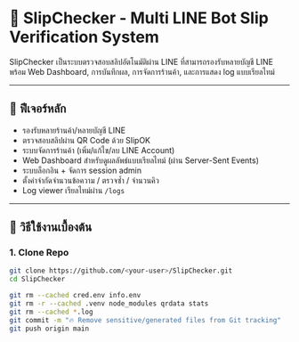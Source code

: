 # 🧾 SlipChecker - Multi LINE Bot Slip Verification System

SlipChecker เป็นระบบตรวจสอบสลิปอัตโนมัติผ่าน LINE ที่สามารถรองรับหลายบัญชี LINE พร้อม Web Dashboard, การบันทึกผล, การจัดการร้านค้า, และการแสดง log แบบเรียลไทม์

---

## 🔧 ฟีเจอร์หลัก

- รองรับหลายร้านค้า/หลายบัญชี LINE
- ตรวจสอบสลิปผ่าน QR Code ด้วย SlipOK
- ระบบจัดการร้านค้า (เพิ่ม/แก้ไข/ลบ LINE Account)
- Web Dashboard สำหรับดูผลลัพธ์แบบเรียลไทม์ (ผ่าน Server-Sent Events)
- ระบบล็อกอิน + จัดการ session admin
- ตั้งค่าจำกัดจำนวนข้อความ / ตรวจซ้ำ / จำนวนคิว
- Log viewer เรียลไทม์ผ่าน `/logs`

---

## 🚀 วิธีใช้งานเบื้องต้น

### 1. Clone Repo

```bash
git clone https://github.com/<your-user>/SlipChecker.git
cd SlipChecker

git rm --cached cred.env info.env
git rm -r --cached .venv node_modules qrdata stats
git rm --cached *.log
git commit -m "🔥 Remove sensitive/generated files from Git tracking"
git push origin main
